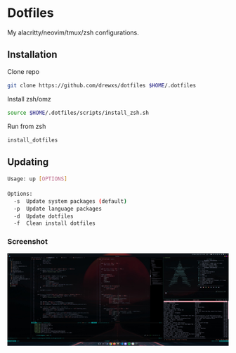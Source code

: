 # Dotfiles

My alacritty/neovim/tmux/zsh configurations.

## Installation

Clone repo

```bash
git clone https://github.com/drewxs/dotfiles $HOME/.dotfiles
```

Install zsh/omz

```bash
source $HOME/.dotfiles/scripts/install_zsh.sh
```

Run from zsh

```bash
install_dotfiles
```

## Updating

```bash
Usage: up [OPTIONS]

Options:
  -s  Update system packages (default)
  -p  Update language packages
  -d  Update dotfiles
  -f  Clean install dotfiles
```

### Screenshot

<img src="static/screenshot.jpg?raw=true" alt="screenshot" />
